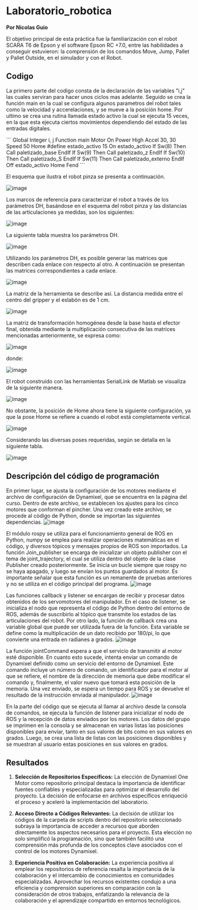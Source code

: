# Laboratorio_robotica

**Por Nicolas Guio**

El objetivo principal de esta práctica fue la familiarización con el robot SCARA T6 de Epson y el software Epson RC +7.0, entre las habilidades a conseguir estuvieron: la comprensión de los comandos Move, Jump, Pallet y Pallet Outside, en el simulador y con el Robot.


## Codigo

La primero parte del codigo consta de la declaración de las variables "i,j" las cuales serviran para hacer unos ciclos mas adelante. Seguido se crea la función main en la cual se configura algunos parametros del robot tales como la velocidad y accerelaciones, y se mueve a la posición home. Por ultimo se crea una rutina llamada estado activo la cual se ejecuta 15 veces, en la que esta ejecuta ciertos movimientos dependiendo del estado de las entradas digitales. 

´´´
Global Integer i, j
Function main
	Motor On
	Power High
	Accel 30, 30
	Speed 50
	Home
	#define estado_activo 15
	On estado_activo
	If Sw(8) Then
		Call paletizado_base
	EndIf
	If Sw(9) Then
		Call paletizado_z
	EndIf
	If Sw(10) Then
		Call paletizado_S
	EndIf
	If Sw(11) Then
		Call paletizado_externo
	EndIf
	Off estado_activo
	Home
Fend
´´´

El esquema que ilustra el robot pinza se presenta a continuación.

![image](https://github.com/Nguiom/Laboratorio_robotica/assets/72366982/0152fa04-4d3e-4274-8ec5-c85c60c39608)

Los marcos de referencia para caracterizar el robot a través de los parámetros DH, basándose en el esquema del robot pinza y las distancias de las articulaciones ya medidas, son los siguientes:

![image](https://github.com/Nguiom/Laboratorio_robotica/assets/72366982/731b688f-3f34-480b-b2a8-f7c407236a21)

La siguiente tabla muestra los parámetros DH.

![image](https://github.com/Nguiom/Laboratorio_robotica/assets/72366982/5f5d274b-6c6e-4146-8a7f-dbb9296170c2)

Utilizando los parámetros DH, es posible generar las matrices que describen cada enlace con respecto al otro. A continuación se presentan las matrices correspondientes a cada enlace.

![image](https://github.com/Nguiom/Laboratorio_robotica/assets/72366982/1ccee768-ad4b-4013-9e50-9a9d3f3bd2a8)

La matriz de la herramienta se describe así. La distancia medida entre el centro del gripper y el eslabón es de 1 cm.

![image](https://github.com/Nguiom/Laboratorio_robotica/assets/72366982/b073e563-0419-4c28-9aa5-e82d988433bf)

La matriz de transformación homogénea desde la base hasta el efector final, obtenida mediante la multiplicación consecutiva de las matrices mencionadas anteriormente, se expresa como:

![image](https://github.com/Nguiom/Laboratorio_robotica/assets/72366982/44db06d8-2327-40d9-a415-fcff1e0f7951)

donde:

![image](https://github.com/Nguiom/Laboratorio_robotica/assets/72366982/40b33c73-c4a9-443c-9bf0-2d33f9819de7)

El robot construido con las herramientas SerialLink de Matlab se visualiza de la siguiente manera.

![image](https://github.com/Nguiom/Laboratorio_robotica/assets/72366982/1349a62b-0397-46d2-8588-1f9726b18450)

No obstante, la posición de Home ahora tiene la siguiente configuración, ya que la pose Home se refiere a cuando el robot está completamente vertical.

![image](https://github.com/Nguiom/Laboratorio_robotica/assets/72366982/f18165a0-0b9b-4327-a83f-e336a9b9a461)

Considerando las diversas poses requeridas, según se detalla en la siguiente tabla.

![image](https://github.com/Nguiom/Laboratorio_robotica/assets/72366982/dddb1708-a9eb-42a1-bd61-87e941f422f9)

## Descripción del código de programación

En primer lugar, se ajusta la configuración de los motores mediante el archivo de configuración de Dynamixel, que se encuentra en la página del curso. Dentro de este archivo, se establecen los ajustes para los cinco motores que conforman el pincher. Una vez creado este archivo, se procede al código de Python, donde se importan las siguientes dependencias.
![image](https://github.com/Nguiom/Laboratorio_robotica/assets/72366982/2f8b221b-abc6-4936-8c93-300ef1769ec0)

El módulo rospy se utiliza para el funcionamiento general de ROS en Python, numpy se emplea para realizar operaciones matemáticas en el código, y diversos tópicos y mensajes propios de ROS son importados. La función Join_publisher se encarga de inicializar un objeto publisher con el tema de joint_trajectory, el cual se utiliza dentro del objeto de la clase Publisher creado posteriormente. Se inicia un bucle siempre que rospy no se haya apagado, y luego se envían los puntos guardados al motor. Es importante señalar que esta función es un remanente de pruebas anteriores y no se utiliza en el código principal del programa.
![image](https://github.com/Nguiom/Laboratorio_robotica/assets/72366982/6bf5efa2-98bb-45d7-bfb9-0d439b0312dd)

Las funciones callback y listener se encargan de recibir y procesar datos obtenidos de los servomotores del manipulador. En el caso de listener, se inicializa el nodo que representa el código de Python dentro del entorno de ROS, además de suscribirlo al tópico que transmite los estados de las articulaciones del robot. Por otro lado, la función de callback crea una variable global que puede ser utilizada fuera de la función. Esta variable se define como la multiplicación de un dato recibido por 180/pi, lo que convierte una entrada en radianes a grados.
![image](https://github.com/Nguiom/Laboratorio_robotica/assets/72366982/271a3500-5e58-40e6-8559-ea302ea9e758)

La función jointCommand espera a que el servicio de transmitir al motor esté disponible. En cuanto esto sucede, intenta enviar un comando de Dynamixel definido como un servicio del entorno de Dynamixel. Este comando incluye un número de comando, un identificador para el motor al que se refiere, el nombre de la dirección de memoria que debe modificar el comando y, finalmente, el valor nuevo que tomará esta posición de la memoria. Una vez enviado, se espera un tiempo para ROS y se devuelve el resultado de la instrucción enviada al manipulador.
![image](https://github.com/Nguiom/Laboratorio_robotica/assets/72366982/ada8221b-ca7d-4278-aa6c-b05d456e884c)

En la parte del código que se ejecuta al llamar al archivo desde la consola de comandos, se ejecuta la función de listener para inicializar el nodo de ROS y la recepción de datos enviados por los motores. Los datos del grupo se imprimen en la consola y se almacenan en varias listas las posiciones disponibles para enviar, tanto en sus valores de bits como en sus valores en grados. Luego, se crea una lista de listas con las posiciones disponibles y se muestran al usuario estas posiciones en sus valores en grados.

## Resultados

1. **Selección de Repositorios Específicos:** La elección de Dynamixel One Motor como repositorio principal destaca la importancia de identificar fuentes confiables y especializadas para optimizar el desarrollo del proyecto. La decisión de enfocarse en archivos específicos enriqueció el proceso y aceleró la implementación del laboratorio.

2. **Acceso Directo a Códigos Relevantes:** La decisión de utilizar los códigos de la carpeta de scripts dentro del repositorio seleccionado subraya la importancia de acceder a recursos que aborden directamente los aspectos necesarios para el proyecto. Esta elección no solo simplificó la programación, sino que también facilitó una comprensión más profunda de los conceptos clave asociados con el control de los motores Dynamixel.

3. **Experiencia Positiva en Colaboración:** La experiencia positiva al emplear los repositorios de referencia resalta la importancia de la colaboración y el intercambio de conocimientos en comunidades especializadas. Aprovechar los recursos existentes condujo a una eficiencia y comprensión superiores en comparación con la consideración de otros trabajos, enfatizando la relevancia de la colaboración y el aprendizaje compartido en entornos tecnológicos.
